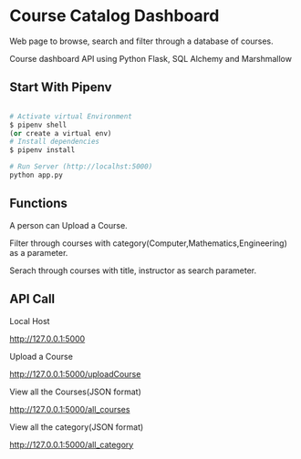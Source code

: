 
# Course Catalog Dashboard
Web page to browse, search and filter through a database of courses.

Course dashboard API using Python Flask, SQL Alchemy and Marshmallow 

## Start With Pipenv

```python

# Activate virtual Environment 
$ pipenv shell
(or create a virtual env)
# Install dependencies
$ pipenv install

# Run Server (http://localhst:5000)
python app.py

```

## Functions
A person can Upload a Course.

Filter through courses with category(Computer,Mathematics,Engineering) as a parameter.

Serach through courses with title, instructor as search parameter.

## API Call
Local Host

http://127.0.0.1:5000

Upload a Course

http://127.0.0.1:5000/uploadCourse 

View all the Courses(JSON format)

http://127.0.0.1:5000/all_courses

View all the category(JSON format)

http://127.0.0.1:5000/all_category


